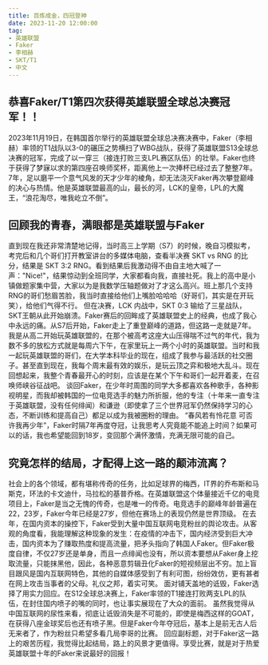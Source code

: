 ```yaml
---
title: 百炼成金，四冠登神
date: 2023-11-20 12:00:00
tag:
- 英雄联盟
- Faker
- 李相赫
- SKT/T1
- 中文
---
```


## 恭喜Faker/T1第四次获得英雄联盟全球总决赛冠军！！
2023年11月19日，在韩国首尔举行的英雄联盟全球总决赛决赛中，Faker（李相赫）率领的T1战队以3-0的碾压之势横扫了WBG战队，获得了英雄联盟S13全球总决赛的冠军，完成了以一穿三（接连打败三支LPL赛区队伍）的壮举。Faker也终于获得了梦寐以求的第四座召唤师奖杯，距离他上一次捧杯已经过去了整整7年。7年，足以磨平一个意气风发的天才少年的棱角，却无法浇灭Faker再次攀登巅峰的决心与热情。他是英雄联盟最高的山，最长的河，LCK的皇帝，LPL的大魔王，“浪花淘尽，唯我屹立不倒”。

## 回顾我的青春，满眼都是英雄联盟与Faker
直到现在我还非常清楚地记得，当时高三上学期（S7）的时候，晚自习模拟考，考完后和几个哥们打开教室讲台的多媒体电脑，查看半决赛 SKT vs RNG 的比分，结果是 SKT 3:2 RNG。看到结果后我激动得不由自主地大喊了一声："Nice!"，结果惊动到全班同学，大家都看向我，直接社死。我上的高中是小镇做题家集中营，大家以为是我数学压轴题做对了才这么高兴。班上那几个支持RNG的哥们愁眉苦脸，我当时直接给他们上嘴脸哈哈哈（好哥们，其实是在开玩笑），给他们气得不行。
但在决赛，LCK 内战中，SKT 0:3 输给了三星战队，SKT王朝从此开始崩溃。Faker赛后的回眸成了英雄联盟史上的经典，也成了我心中永远的痛。从S7后开始，Faker走上了重登巅峰的道路，但这路一走就是7年。
我是从高二开始玩英雄联盟的，在那个被高考这座大山压得喘不过气的年代，我为数不多的放松方式就是每周六下午，在家里玩上一两个小时的英雄联盟。当时和我一起玩英雄联盟的哥们，在大学本科毕业的现在，组成了我参与最活跃的社交圈子。甚至直到现在，我每个周末最有效的娱乐，是玩云顶之弈和极地大乱斗。现在回想起来，我整个青春最开心的时刻，应该是在某个下午和哥们一起开着麦，在召唤师峡谷征战吧。
谈回Faker，在少年时周围的同学大多都喜欢各种歌手，各种影视明星，而我却被韩国的一位电竞选手的魅力所折服，他的专注（十年来一直专注于英雄联盟，没有任何绯闻）和谦逊（即使拿了三个世界冠军仍然保持学习的心态，不断训练和提高自己）都足以成为我被圈粉的理由。
“春风若有怜花意 可否许我再少年”，Faker时隔7年再度夺冠，让我思考人究竟能不能追上时间？如果可以的话，我也希望能回到18岁，变回那个满怀激情，充满无限可能的自己。

## 究竟怎样的结局，才配得上这一路的颠沛流离？
社会上的各个领域，都有堪称传奇的任务，比如足球界的梅西，IT界的乔布斯和马斯克，环法的卡文迪什，马拉松的基普乔格。在英雄联盟这个体量接近千亿的电竞项目上，Faker是当之无愧的传奇，也是唯一的传奇。电竞选手的巅峰年龄普遍在22，23岁，Faker今年已经是27岁，但他在赛场上的表现仍然是世界顶级。
在去年，在国内资本的操控下，Faker受到大量中国互联网电竞粉丝的舆论攻击。从客观的角度看，我能理解这种现象的发生：在疫情的冲击下，国内经济受到巨大冲击，国内资本为了赚取热度和提高流量，把矛头指向了韩国人Faker。但Faker极度自律，不仅27岁还是单身，而且一点绯闻也没有，所以资本要想从Faker身上挖取流量，只能抹黑他，因此，各种恶意剪辑丑化Faker的短视频层出不穷。加上盲目跟风是国内互联网特色，其他的自媒体感受到了有利可图，纷纷效仿，更有甚者在网上攻击当事者的父母。礼仪之邦，着实可笑。
面对铺天盖地的诋毁，Faker选择了用实力回应。在S12全球总决赛上，Faker率领的T1接连打败两支LPL的队伍，在封住国内喷子的嘴的同时，也让事实展现在了大众的面前。
虽然我觉得从中国互联网的尿性来看，彻底让诋毁消失是不可能的，即使是梅西这样的GOAT，在获得八座金球奖后也还有喷子黑。但是Faker今年夺冠后，基本上是前无古人后无来者了，作为粉丝只希望多看几局李哥的比赛。
回应副标题，对于Faker这一路上的艰苦历程，我觉得比起结局，路上的风景才更值得。享受比赛，就是对于热爱英雄联盟十年的Faker来说最好的回报！
